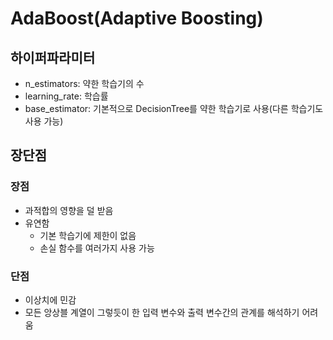 # AdaBoost(Adaptive Boosting)

## 하이퍼파라미터
- n_estimators: 약한 학습기의 수
- learning_rate: 학습률
- base_estimator: 기본적으로 DecisionTree를 약한 학습기로 사용(다른 학습기도 사용 가능)

## 장단점
### 장점
- 과적합의 영향을 덜 받음
- 유연함
    - 기본 학습기에 제한이 없음
    - 손실 함수를 여러가지 사용 가능
### 단점
- 이상치에 민감
- 모든 앙상블 계열이 그렇듯이 한 입력 변수와 출력 변수간의 관계를 해석하기 어려움
